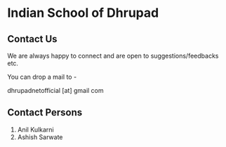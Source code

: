 # Indian School of Dhrupad

## Contact Us

We are always happy to connect and are open to suggestions/feedbacks etc.

You can drop a mail to - 

dhrupadnetofficial [at] gmail com

## Contact Persons

1. Anil Kulkarni
2. Ashish Sarwate
